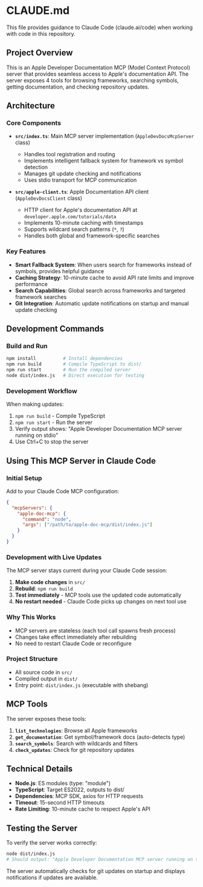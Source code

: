 # CLAUDE.md

This file provides guidance to Claude Code (claude.ai/code) when working with code in this repository.

## Project Overview

This is an Apple Developer Documentation MCP (Model Context Protocol) server that provides seamless access to Apple's documentation API. The server exposes 4 tools for browsing frameworks, searching symbols, getting documentation, and checking repository updates.

## Architecture

### Core Components

- **`src/index.ts`**: Main MCP server implementation (`AppleDevDocsMcpServer` class)
  - Handles tool registration and routing
  - Implements intelligent fallback system for framework vs symbol detection
  - Manages git update checking and notifications
  - Uses stdio transport for MCP communication

- **`src/apple-client.ts`**: Apple Documentation API client (`AppleDevDocsClient` class)
  - HTTP client for Apple's documentation API at `developer.apple.com/tutorials/data`
  - Implements 10-minute caching with timestamps
  - Supports wildcard search patterns (`*`, `?`)
  - Handles both global and framework-specific searches

### Key Features

- **Smart Fallback System**: When users search for frameworks instead of symbols, provides helpful guidance
- **Caching Strategy**: 10-minute cache to avoid API rate limits and improve performance
- **Search Capabilities**: Global search across frameworks and targeted framework searches
- **Git Integration**: Automatic update notifications on startup and manual update checking

## Development Commands

### Build and Run
```bash
npm install          # Install dependencies
npm run build        # Compile TypeScript to dist/
npm run start        # Run the compiled server
node dist/index.js   # Direct execution for testing
```

### Development Workflow
When making updates:
1. `npm run build` - Compile TypeScript
2. `npm run start` - Run the server
3. Verify output shows: "Apple Developer Documentation MCP server running on stdio"
4. Use Ctrl+C to stop the server

## Using This MCP Server in Claude Code

### Initial Setup
Add to your Claude Code MCP configuration:
```json
{
  "mcpServers": {
    "apple-doc-mcp": {
      "command": "node",
      "args": ["/path/to/apple-doc-mcp/dist/index.js"]
    }
  }
}
```

### Development with Live Updates
The MCP server stays current during your Claude Code session:

1. **Make code changes** in `src/`
2. **Rebuild**: `npm run build`
3. **Test immediately** - MCP tools use the updated code automatically
4. **No restart needed** - Claude Code picks up changes on next tool use

### Why This Works
- MCP servers are stateless (each tool call spawns fresh process)
- Changes take effect immediately after rebuilding
- No need to restart Claude Code or reconfigure

### Project Structure
- All source code in `src/`
- Compiled output in `dist/`
- Entry point: `dist/index.js` (executable with shebang)

## MCP Tools

The server exposes these tools:

1. **`list_technologies`**: Browse all Apple frameworks
2. **`get_documentation`**: Get symbol/framework docs (auto-detects type)
3. **`search_symbols`**: Search with wildcards and filters
4. **`check_updates`**: Check for git repository updates

## Technical Details

- **Node.js**: ES modules (type: "module")
- **TypeScript**: Target ES2022, outputs to dist/
- **Dependencies**: MCP SDK, axios for HTTP requests
- **Timeout**: 15-second HTTP timeouts
- **Rate Limiting**: 10-minute cache to respect Apple's API

## Testing the Server

To verify the server works correctly:
```bash
node dist/index.js
# Should output: "Apple Developer Documentation MCP server running on stdio"
```

The server automatically checks for git updates on startup and displays notifications if updates are available.